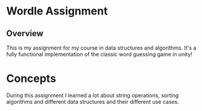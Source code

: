 # Wordle Assignment

## Overview

This is my assignment for my course in data structures and algorithms. It's a fully functional implementation of the classic word guessing game in unity!

# Concepts

During this assignment I learned a lot about string operations, sorting algorithms and different data structures and their different use cases.
